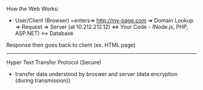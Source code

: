 How the Web Works:

- User/Client (Browser) =enters=> http://my-page.com => Domain Lookup
=> Request => Server (at 10.212.212.12) <=> Your Code - (Node.js, PHP, ASP.NET) <-> Databaxe

Response then goes back to client (ex. HTML page)


---

Hyper Text Transfer Protocol (Secure)
- transfer data understood by broswer and server (data encryption (during transmission))

